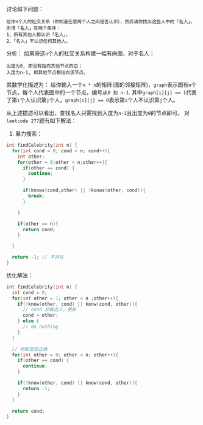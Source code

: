 讨论如下问题：
```
给你n个人的社交关系（你知道任意两个人之间是否认识），然后请你找出这些人中的「名人」。
所谓「名人」有两个条件：
1、所有其他人都认识「名人」。
2、「名人」不认识任何其他人。
```
分析：
如果将这`n`个人的社交关系构建一幅有向图，对于名人：
```
出度为0, 即没有指向其他节点的边；
入度为n-1, 即其他节点都指向该节点。
```
其数学化描述为：
给你输入一个`n * n`的矩阵(图的邻接矩阵)，`graph`表示图有`n`个节点，每个人代表图中的一个节点，编号从`0 到 n-1`.
其中`graph[i][j] == 1`代表了第`i`个人认识第`j`个人，`graph[i][j] == 0`表示第`i`个人不认识第`j`个人。

从上述描述可以看出，查找名人只需找到入度为`n-1`且出度为`0`的节点即可。
对`leetcode 277`题有如下解法：
1. 暴力搜索：
```cpp
int findCelebrity(int n) {
  for(int cond = 0; cond < n; cond++){
    int other;
    for(other = 0;other < n;other++){
      if(other == cond) {
        continue;
      }

      if(knows(cond,other) || !konws(other, cond)){
        break;
      }

    }

    if(other == n){
      return cond;
    }

  }

  return -1; // 不存在
}
```
优化解法：
```cpp
int findCelebrity(int n) {
  int cond = 0;
  for(int other = 1; other < n ;other++){
    if(!know(other, cond) || konw(cond, other)){
      // cond 非候选人，更新
      cond = other;
    } else {
      // do nothing
    }
  }

  // 判断是否正确
  for(int other = 0; other < n; other++){
    if(other == cond) {
      continue;
    }

    if(!know(other, cond) || know(cond, other)){
      return -1;
    }
  }

  return cond;
}
```

